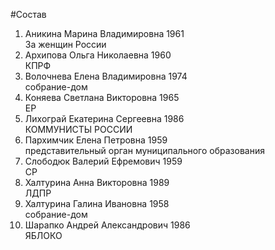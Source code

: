 #Состав
1. Аникина Марина Владимировна 1961   
    За женщин России
2. Архипова Ольга Николаевна 1960   
    КПРФ
3. Волочнева Елена Владимировна 1974   
    собрание-дом
4. Коняева Светлана Викторовна 1965   
    ЕР
5. Лихограй Екатерина Сергеевна 1986   
    КОММУНИСТЫ РОССИИ
6. Пархимчик Елена Петровна 1959   
    представительный орган муниципального образования
7. Слободюк Валерий Ефремович 1959   
    СР
8. Халтурина Анна Викторовна 1989   
    ЛДПР
9. Халтурина Галина Ивановна 1958   
    собрание-дом
10. Шарапко Андрей Александрович 1986   
    ЯБЛОКО
